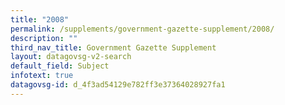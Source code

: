```yaml
---
title: "2008"
permalink: /supplements/government-gazette-supplement/2008/
description: ""
third_nav_title: Government Gazette Supplement
layout: datagovsg-v2-search
default_field: Subject
infotext: true
datagovsg-id: d_4f3ad54129e782ff3e37364028927fa1
---
```

